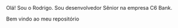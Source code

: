 <!DOCTYPE html>
<html>
<head>
	<meta charset="utf-8">
	<meta name="viewport" content="width=device-width, initial-scale=1">
	<title>GitHub - Rodrigo de Almeida Alves</title>
</head>

<main>
	Olá! Sou o Rodrigo. 
	Sou desenvolvedor Sênior na empresa C6 Bank.
</main>

<footer>
		<p class="copyright">Bem vindo ao meu repositório
	</footer>
</body>
</html>